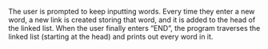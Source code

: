The user is prompted to keep inputting words. Every time they enter a new
word, a new link is created storing that word, and it is added to the head of the
linked list.
When the user finally enters “END”, the program traverses the linked list
(starting at the head) and prints out every word in it.
